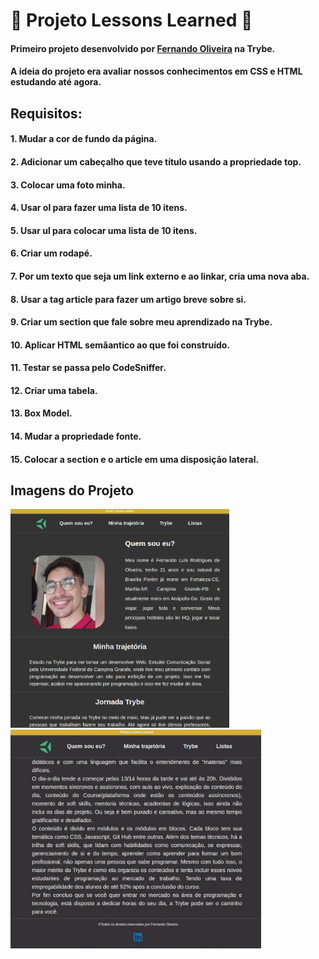 # 🚧 Projeto Lessons Learned 🚧

#### Primeiro projeto desenvolvido por [Fernando Oliveira](https://www.linkedin.com/in/fernando1806/) na Trybe.
#### A ideia do projeto era avaliar nossos conhecimentos em CSS e HTML estudando até agora.
## Requisitos:
#### 1. Mudar a cor de fundo da página.
#### 2. Adicionar um cabeçalho que teve título usando a propriedade top.
#### 3. Colocar uma foto minha.
#### 4. Usar ol para fazer uma lista de 10 itens.
#### 5. Usar ul para colocar uma lista de 10 itens.
#### 6. Criar um rodapé.
#### 7. Por um texto que seja um link externo e ao linkar, cria uma nova aba.
#### 8. Usar a tag article para fazer um artigo breve sobre si.
#### 9. Criar um section que fale sobre meu aprendizado na Trybe.
#### 10. Aplicar HTML semâantico ao que foi construído.
#### 11. Testar se passa pelo CodeSniffer.
#### 12. Criar uma tabela.
#### 13. Box Model.
#### 14. Mudar a propriedade fonte.
#### 15. Colocar a section e o article em uma disposição lateral.

## Imagens do Projeto

<img src="./1652712788745.jpeg" alt="Fotos" height="350px"/> <img src="./1652712788791.jpeg" alt="Fotos" height="350px"/>

